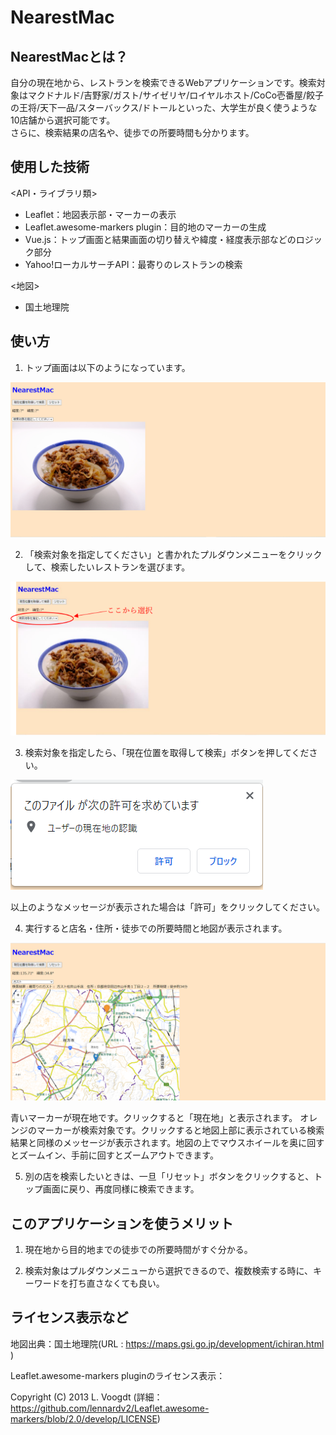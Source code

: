 # NearestMac

## NearestMacとは？

自分の現在地から、レストランを検索できるWebアプリケーションです。検索対象はマクドナルド/吉野家/ガスト/サイゼリヤ/ロイヤルホスト/CoCo壱番屋/餃子の王将/天下一品/スターバックス/ドトールといった、大学生が良く使うような10店舗から選択可能です。  
さらに、検索結果の店名や、徒歩での所要時間も分かります。

## 使用した技術

<API・ライブラリ類>

- Leaflet：地図表示部・マーカーの表示
- Leaflet.awesome-markers plugin：目的地のマーカーの生成
- Vue.js：トップ画面と結果画面の切り替えや緯度・経度表示部などのロジック部分
- Yahoo!ローカルサーチAPI：最寄りのレストランの検索

<地図>

- 国土地理院

## 使い方

1. トップ画面は以下のようになっています。

![Top](https://github.com/BraveDragon/NearestMac/blob/main/Main_1.png)

2. 「検索対象を指定してください」と書かれたプルダウンメニューをクリックして、検索したいレストランを選びます。

![Top2](https://github.com/BraveDragon/NearestMac/blob/main/Main_2.png)

3. 検索対象を指定したら、「現在位置を取得して検索」ボタンを押してください。

![Permission](https://github.com/BraveDragon/NearestMac/blob/main/Permission.png)

以上のようなメッセージが表示された場合は「許可」をクリックしてください。

4. 実行すると店名・住所・徒歩での所要時間と地図が表示されます。

![Result1](https://github.com/BraveDragon/NearestMac/blob/main/Result_1.png)

青いマーカーが現在地です。クリックすると「現在地」と表示されます。
オレンジのマーカーが検索対象です。クリックすると地図上部に表示されている検索結果と同様のメッセージが表示されます。地図の上でマウスホイールを奥に回すとズームイン、手前に回すとズームアウトできます。

5. 別の店を検索したいときは、一旦「リセット」ボタンをクリックすると、トップ画面に戻り、再度同様に検索できます。

## このアプリケーションを使うメリット

1. 現在地から目的地までの徒歩での所要時間がすぐ分かる。

1. 検索対象はプルダウンメニューから選択できるので、複数検索する時に、キーワードを打ち直さなくても良い。

## ライセンス表示など

地図出典：国土地理院(URL : https://maps.gsi.go.jp/development/ichiran.html )

Leaflet.awesome-markers pluginのライセンス表示：

Copyright (C) 2013 L. Voogdt (詳細：https://github.com/lennardv2/Leaflet.awesome-markers/blob/2.0/develop/LICENSE)

